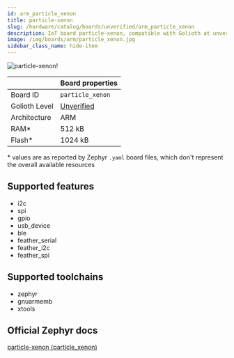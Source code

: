 ```yaml
---
id: arm_particle_xenon
title: particle-xenon
slug: /hardware/catalog/boards/unverified/arm_particle_xenon
description: IoT board particle-xenon, compatible with Golioth at unverified level.
image: /img/boards/arm/particle_xenon.jpg
sidebar_class_name: hide-item
---
```


[//]: # (This is an auto-generated file, do not edit! Changes to it will be lost upon re-generation)

![particle-xenon!](/img/boards/arm/particle_xenon.jpg "particle-xenon")

|                | Board properties     |
| -------------  | -------------------- |
| Board ID       | `particle_xenon` |
| Golioth Level  | [Unverified](/hardware#unverified-boards) |
| Architecture   | ARM |
| RAM*           | 512 kB |
| Flash*         | 1024 kB |

\* values are as reported by Zephyr `.yaml` board files, which don't represent the overall available resources



## Supported features

* i2c
* spi
* gpio
* usb_device
* ble
* feather_serial
* feather_i2c
* feather_spi

## Supported toolchains

* zephyr
* gnuarmemb
* xtools

## Official Zephyr docs

[particle-xenon (particle_xenon)](https://docs.zephyrproject.org/latest/boards/arm/particle_xenon/doc/index.html)
